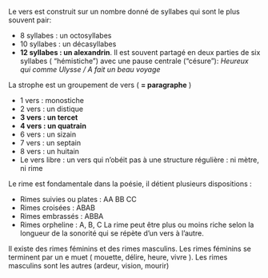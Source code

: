 Le vers est construit sur un nombre donné de syllabes qui sont le plus souvent pair:
- 8 syllabes : un octosyllabes
- 10 syllabes : un décasyllabes
- **12 syllabes : un alexandrin**. Il est souvent partagé en deux parties de six syllabes ( “hémistiche”) avec une pause centrale (“césure”): *Heureux qui comme Ulysse / A fait un beau voyage*

La strophe est un groupement de vers ( **= paragraphe** )
- 1 vers : monostiche
- 2 vers : un distique
- **3 vers : un tercet**
- **4 vers : un quatrain**
- 6 vers : un sizain
- 7 vers : un septain
- 8 vers : un huitain
- Le vers libre : un vers qui n’obéit pas à une structure régulière : ni mètre, ni rime

Le rime est fondamentale dans la poésie, il détient plusieurs dispositions : 
- Rimes suivies ou plates : AA BB CC
- Rimes croisées : ABAB
- Rimes embrassés : ABBA
- Rimes orpheline : A, B, C
La rime peut être plus ou moins riche selon la longueur de la sonorité qui se répète d’un vers à l’autre.

Il existe des rimes féminins et des rimes masculins. Les rimes féminins se terminent par un e muet ( mouette, délire, heure, vivre ). Les rimes masculins sont les autres (ardeur, vision, mourir)